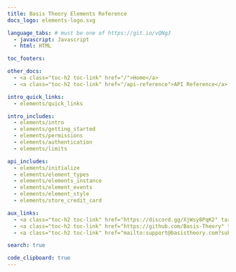 ```yaml
---
title: Basis Theory Elements Reference
docs_logo: elements-logo.svg

language_tabs: # must be one of https://git.io/vQNgJ
  - javascript: Javascript
  - html: HTML

toc_footers:

other_docs:
  - <a class="toc-h2 toc-link" href="/">Home</a>
  - <a class="toc-h2 toc-link" href="/api-reference">API Reference</a>

intro_quick_links:
  - elements/quick_links

intro_includes:
  - elements/intro
  - elements/getting_started
  - elements/permissions
  - elements/authentication
  - elements/limits

api_includes:
  - elements/initialize
  - elements/element_types
  - elements/elements_instance
  - elements/element_events
  - elements/element_style
  - elements/store_credit_card

aux_links:
  - <a class="toc-h2 toc-link" href="https://discord.gg/XjWsy8PqK2" target="_blank">Join Discord</a>
  - <a class="toc-h2 toc-link" href="https://github.com/Basis-Theory" target="_blank">Github</a>
  - <a class="toc-h2 toc-link" href="mailto:support@basistheory.com?subject=Help!">Email Support</a>

search: true

code_clipboard: true
---
```


